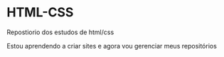 # HTML-CSS
 Repostiorio dos estudos de html/css

Estou aprendendo a criar sites e agora vou gerenciar meus repositórios
